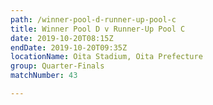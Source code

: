 ```yaml
---
path: /winner-pool-d-runner-up-pool-c
title: Winner Pool D v Runner-Up Pool C
date: 2019-10-20T08:15Z
endDate: 2019-10-20T09:35Z
locationName: Oita Stadium, Oita Prefecture
group: Quarter-Finals
matchNumber: 43

---
```

